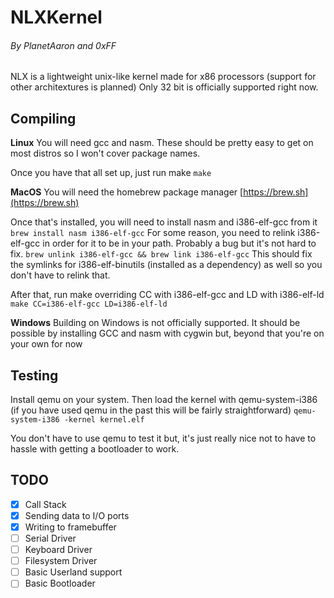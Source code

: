 # NLXKernel
###### By PlanetAaron and 0xFF
NLX is a lightweight unix-like kernel made for x86 processors (support for other architextures is planned)
Only 32 bit is officially supported right now. 


## Compiling

**Linux**
You will need gcc and nasm. 
These should be pretty easy to get on most distros so I won't cover package names.

Once you have that all set up, just run make
```make```


**MacOS**
You will need the homebrew package manager [https://brew.sh](https://brew.sh)

Once that's installed, you will need to install nasm and i386-elf-gcc from it
```brew install nasm i386-elf-gcc```
For some reason, you need to relink i386-elf-gcc in order for it to be in your path. Probably a bug but it's not hard to fix.
```brew unlink i386-elf-gcc && brew link i386-elf-gcc```
This should fix the symlinks for i386-elf-binutils (installed as a dependency) as well so you don't have to relink that.

After that, run make overriding CC with i386-elf-gcc and LD with i386-elf-ld
```make CC=i386-elf-gcc LD=i386-elf-ld```


**Windows**
Building on Windows is not officially supported. It should be possible by installing GCC and nasm with cygwin but, beyond that you're on your own for now


## Testing
Install qemu on your system. 
Then load the kernel with qemu-system-i386 (if you have used qemu in the past this will be fairly straightforward)
```qemu-system-i386 -kernel kernel.elf```

You don't have to use qemu to test it but, it's just really nice not to have to hassle with getting a bootloader to work. 

## TODO
- [x] Call Stack
- [x] Sending data to I/O ports
- [x] Writing to framebuffer
- [ ] Serial Driver
- [ ] Keyboard Driver
- [ ] Filesystem Driver 
- [ ] Basic Userland support
- [ ] Basic Bootloader
